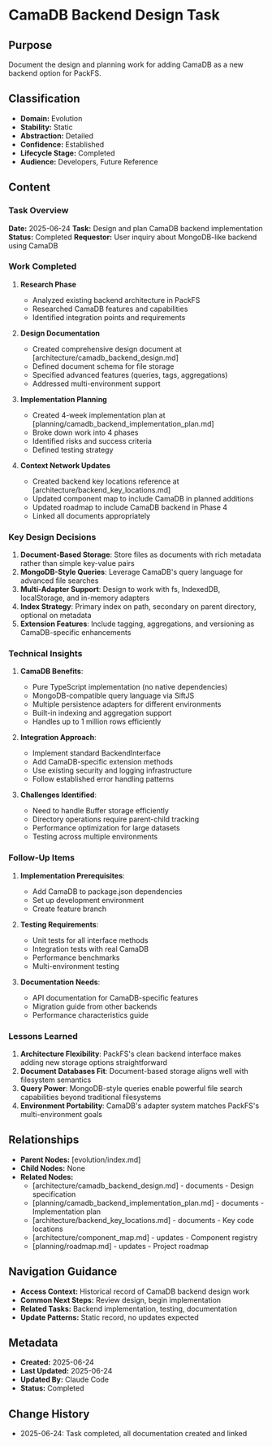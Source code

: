 # CamaDB Backend Design Task

## Purpose
Document the design and planning work for adding CamaDB as a new backend option for PackFS.

## Classification
- **Domain:** Evolution
- **Stability:** Static
- **Abstraction:** Detailed
- **Confidence:** Established
- **Lifecycle Stage:** Completed
- **Audience:** Developers, Future Reference

## Content

### Task Overview

**Date:** 2025-06-24
**Task:** Design and plan CamaDB backend implementation
**Status:** Completed
**Requestor:** User inquiry about MongoDB-like backend using CamaDB

### Work Completed

1. **Research Phase**
   - Analyzed existing backend architecture in PackFS
   - Researched CamaDB features and capabilities
   - Identified integration points and requirements

2. **Design Documentation**
   - Created comprehensive design document at [architecture/camadb_backend_design.md]
   - Defined document schema for file storage
   - Specified advanced features (queries, tags, aggregations)
   - Addressed multi-environment support

3. **Implementation Planning**
   - Created 4-week implementation plan at [planning/camadb_backend_implementation_plan.md]
   - Broke down work into 4 phases
   - Identified risks and success criteria
   - Defined testing strategy

4. **Context Network Updates**
   - Created backend key locations reference at [architecture/backend_key_locations.md]
   - Updated component map to include CamaDB in planned additions
   - Updated roadmap to include CamaDB backend in Phase 4
   - Linked all documents appropriately

### Key Design Decisions

1. **Document-Based Storage**: Store files as documents with rich metadata rather than simple key-value pairs
2. **MongoDB-Style Queries**: Leverage CamaDB's query language for advanced file searches
3. **Multi-Adapter Support**: Design to work with fs, IndexedDB, localStorage, and in-memory adapters
4. **Index Strategy**: Primary index on path, secondary on parent directory, optional on metadata
5. **Extension Features**: Include tagging, aggregations, and versioning as CamaDB-specific enhancements

### Technical Insights

1. **CamaDB Benefits**:
   - Pure TypeScript implementation (no native dependencies)
   - MongoDB-compatible query language via SiftJS
   - Multiple persistence adapters for different environments
   - Built-in indexing and aggregation support
   - Handles up to 1 million rows efficiently

2. **Integration Approach**:
   - Implement standard BackendInterface
   - Add CamaDB-specific extension methods
   - Use existing security and logging infrastructure
   - Follow established error handling patterns

3. **Challenges Identified**:
   - Need to handle Buffer storage efficiently
   - Directory operations require parent-child tracking
   - Performance optimization for large datasets
   - Testing across multiple environments

### Follow-Up Items

1. **Implementation Prerequisites**:
   - Add CamaDB to package.json dependencies
   - Set up development environment
   - Create feature branch

2. **Testing Requirements**:
   - Unit tests for all interface methods
   - Integration tests with real CamaDB
   - Performance benchmarks
   - Multi-environment testing

3. **Documentation Needs**:
   - API documentation for CamaDB-specific features
   - Migration guide from other backends
   - Performance characteristics guide

### Lessons Learned

1. **Architecture Flexibility**: PackFS's clean backend interface makes adding new storage options straightforward
2. **Document Databases Fit**: Document-based storage aligns well with filesystem semantics
3. **Query Power**: MongoDB-style queries enable powerful file search capabilities beyond traditional filesystems
4. **Environment Portability**: CamaDB's adapter system matches PackFS's multi-environment goals

## Relationships
- **Parent Nodes:** [evolution/index.md]
- **Child Nodes:** None
- **Related Nodes:**
  - [architecture/camadb_backend_design.md] - documents - Design specification
  - [planning/camadb_backend_implementation_plan.md] - documents - Implementation plan
  - [architecture/backend_key_locations.md] - documents - Key code locations
  - [architecture/component_map.md] - updates - Component registry
  - [planning/roadmap.md] - updates - Project roadmap

## Navigation Guidance
- **Access Context:** Historical record of CamaDB backend design work
- **Common Next Steps:** Review design, begin implementation
- **Related Tasks:** Backend implementation, testing, documentation
- **Update Patterns:** Static record, no updates expected

## Metadata
- **Created:** 2025-06-24
- **Last Updated:** 2025-06-24
- **Updated By:** Claude Code
- **Status:** Completed

## Change History
- 2025-06-24: Task completed, all documentation created and linked